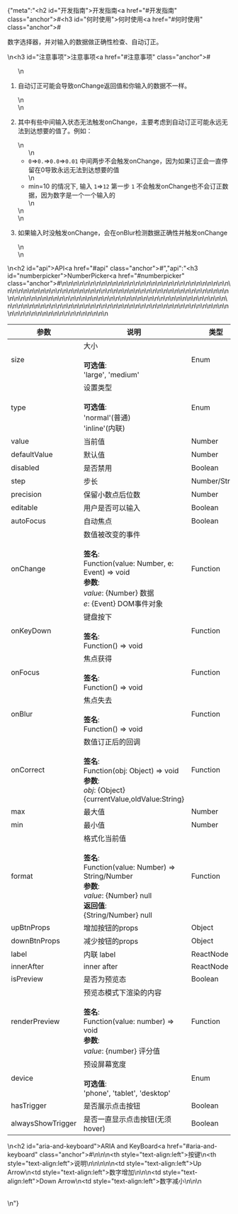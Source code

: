 {"meta":"<h2 id=\"&#x5F00;&#x53D1;&#x6307;&#x5357;\">&#x5F00;&#x53D1;&#x6307;&#x5357;<a href=\"#&#x5F00;&#x53D1;&#x6307;&#x5357;\" class=\"anchor\">#</a></h2><h3 id=\"&#x4F55;&#x65F6;&#x4F7F;&#x7528;\">&#x4F55;&#x65F6;&#x4F7F;&#x7528;<a href=\"#&#x4F55;&#x65F6;&#x4F7F;&#x7528;\" class=\"anchor\">#</a></h3><p>&#x6570;&#x5B57;&#x9009;&#x62E9;&#x5668;&#xFF0C;&#x5E76;&#x5BF9;&#x8F93;&#x5165;&#x7684;&#x6570;&#x636E;&#x505A;&#x6B63;&#x786E;&#x6027;&#x68C0;&#x67E5;&#x3001;&#x81EA;&#x52A8;&#x8BA2;&#x6B63;&#x3002;</p>\n<h3 id=\"&#x6CE8;&#x610F;&#x4E8B;&#x9879;\">&#x6CE8;&#x610F;&#x4E8B;&#x9879;<a href=\"#&#x6CE8;&#x610F;&#x4E8B;&#x9879;\" class=\"anchor\">#</a></h3><ol>\n<li><p>&#x81EA;&#x52A8;&#x8BA2;&#x6B63;&#x53EF;&#x80FD;&#x4F1A;&#x5BFC;&#x81F4;onChange&#x8FD4;&#x56DE;&#x503C;&#x548C;&#x4F60;&#x8F93;&#x5165;&#x7684;&#x6570;&#x636E;&#x4E0D;&#x4E00;&#x6837;&#x3002;</p>\n</li>\n<li><p>&#x5176;&#x4E2D;&#x6709;&#x4E9B;&#x4E2D;&#x95F4;&#x8F93;&#x5165;&#x72B6;&#x6001;&#x65E0;&#x6CD5;&#x89E6;&#x53D1;onChange&#xFF0C;&#x4E3B;&#x8981;&#x8003;&#x8651;&#x5230;&#x81EA;&#x52A8;&#x8BA2;&#x6B63;&#x53EF;&#x80FD;&#x6C38;&#x8FDC;&#x65E0;&#x6CD5;&#x5230;&#x8FBE;&#x60F3;&#x8981;&#x7684;&#x503C;&#x4E86;&#x3002;&#x4F8B;&#x5982;&#xFF1A;</p>\n<ul>\n<li><code>0</code>=&gt;<code>0.</code>=&gt;<code>0.0</code>=&gt;<code>0.01</code>  &#x4E2D;&#x95F4;&#x4E24;&#x6B65;&#x4E0D;&#x4F1A;&#x89E6;&#x53D1;onChange&#xFF0C;&#x56E0;&#x4E3A;&#x5982;&#x679C;&#x8BA2;&#x6B63;&#x4F1A;&#x4E00;&#x76F4;&#x505C;&#x7559;&#x5728;0&#x5BFC;&#x81F4;&#x6C38;&#x8FDC;&#x65E0;&#x6CD5;&#x5230;&#x8FBE;&#x60F3;&#x8981;&#x7684;&#x503C;</li>\n<li>min=10 &#x7684;&#x60C5;&#x51B5;&#x4E0B;, &#x8F93;&#x5165; <code>1</code>=&gt;<code>12</code>  &#x7B2C;&#x4E00;&#x6B65; <code>1</code> &#x4E0D;&#x4F1A;&#x89E6;&#x53D1;onChange&#x4E5F;&#x4E0D;&#x4F1A;&#x8BA2;&#x6B63;&#x6570;&#x636E;&#xFF0C;&#x56E0;&#x4E3A;&#x6570;&#x5B57;&#x662F;&#x4E00;&#x4E2A;&#x4E00;&#x4E2A;&#x8F93;&#x5165;&#x7684;</li>\n</ul>\n</li>\n<li><p>&#x5982;&#x679C;&#x8F93;&#x5165;&#x65F6;&#x6CA1;&#x89E6;&#x53D1;onChange&#xFF0C;&#x4F1A;&#x5728;onBlur&#x68C0;&#x6D4B;&#x6570;&#x636E;&#x6B63;&#x786E;&#x6027;&#x5E76;&#x89E6;&#x53D1;onChange</p>\n</li>\n</ol>\n<h2 id=\"api\">API<a href=\"#api\" class=\"anchor\">#</a></h2>","api":"<h3 id=\"numberpicker\">NumberPicker<a href=\"#numberpicker\" class=\"anchor\">#</a></h3><table>\n<thead>\n<tr>\n<th>&#x53C2;&#x6570;</th>\n<th>&#x8BF4;&#x660E;</th>\n<th>&#x7C7B;&#x578B;</th>\n<th>&#x9ED8;&#x8BA4;&#x503C;</th>\n</tr>\n</thead>\n<tbody>\n<tr>\n<td>size</td>\n<td>&#x5927;&#x5C0F;<br><br><strong>&#x53EF;&#x9009;&#x503C;</strong>:<br>&apos;large&apos;, &apos;medium&apos;</td>\n<td>Enum</td>\n<td>&apos;medium&apos;</td>\n</tr>\n<tr>\n<td>type</td>\n<td>&#x8BBE;&#x7F6E;&#x7C7B;&#x578B;<br><br><strong>&#x53EF;&#x9009;&#x503C;</strong>:<br>&apos;normal&apos;(&#x666E;&#x901A;)<br>&apos;inline&apos;(&#x5185;&#x8054;)</td>\n<td>Enum</td>\n<td>&apos;normal&apos;</td>\n</tr>\n<tr>\n<td>value</td>\n<td>&#x5F53;&#x524D;&#x503C;</td>\n<td>Number</td>\n<td>-</td>\n</tr>\n<tr>\n<td>defaultValue</td>\n<td>&#x9ED8;&#x8BA4;&#x503C;</td>\n<td>Number</td>\n<td>-</td>\n</tr>\n<tr>\n<td>disabled</td>\n<td>&#x662F;&#x5426;&#x7981;&#x7528;</td>\n<td>Boolean</td>\n<td>-</td>\n</tr>\n<tr>\n<td>step</td>\n<td>&#x6B65;&#x957F;</td>\n<td>Number/String</td>\n<td>1</td>\n</tr>\n<tr>\n<td>precision</td>\n<td>&#x4FDD;&#x7559;&#x5C0F;&#x6570;&#x70B9;&#x540E;&#x4F4D;&#x6570;</td>\n<td>Number</td>\n<td>0</td>\n</tr>\n<tr>\n<td>editable</td>\n<td>&#x7528;&#x6237;&#x662F;&#x5426;&#x53EF;&#x4EE5;&#x8F93;&#x5165;</td>\n<td>Boolean</td>\n<td>true</td>\n</tr>\n<tr>\n<td>autoFocus</td>\n<td>&#x81EA;&#x52A8;&#x7126;&#x70B9;</td>\n<td>Boolean</td>\n<td>-</td>\n</tr>\n<tr>\n<td>onChange</td>\n<td>&#x6570;&#x503C;&#x88AB;&#x6539;&#x53D8;&#x7684;&#x4E8B;&#x4EF6;<br><br><strong>&#x7B7E;&#x540D;</strong>:<br>Function(value: Number, e: Event) =&gt; void<br><strong>&#x53C2;&#x6570;</strong>:<br><em>value</em>: {Number} &#x6570;&#x636E;<br>_e_: {Event} DOM&#x4E8B;&#x4EF6;&#x5BF9;&#x8C61;</td>\n<td>Function</td>\n<td>func.noop</td>\n</tr>\n<tr>\n<td>onKeyDown</td>\n<td>&#x952E;&#x76D8;&#x6309;&#x4E0B;<br><br><strong>&#x7B7E;&#x540D;</strong>:<br>Function() =&gt; void</td>\n<td>Function</td>\n<td>func.noop</td>\n</tr>\n<tr>\n<td>onFocus</td>\n<td>&#x7126;&#x70B9;&#x83B7;&#x5F97;<br><br><strong>&#x7B7E;&#x540D;</strong>:<br>Function() =&gt; void</td>\n<td>Function</td>\n<td>-</td>\n</tr>\n<tr>\n<td>onBlur</td>\n<td>&#x7126;&#x70B9;&#x5931;&#x53BB;<br><br><strong>&#x7B7E;&#x540D;</strong>:<br>Function() =&gt; void</td>\n<td>Function</td>\n<td>func.noop</td>\n</tr>\n<tr>\n<td>onCorrect</td>\n<td>&#x6570;&#x503C;&#x8BA2;&#x6B63;&#x540E;&#x7684;&#x56DE;&#x8C03;<br><br><strong>&#x7B7E;&#x540D;</strong>:<br>Function(obj: Object) =&gt; void<br><strong>&#x53C2;&#x6570;</strong>:<br><em>obj</em>: {Object} {currentValue,oldValue:String}</td>\n<td>Function</td>\n<td>func.noop</td>\n</tr>\n<tr>\n<td>max</td>\n<td>&#x6700;&#x5927;&#x503C;</td>\n<td>Number</td>\n<td>Infinity</td>\n</tr>\n<tr>\n<td>min</td>\n<td>&#x6700;&#x5C0F;&#x503C;</td>\n<td>Number</td>\n<td>-Infinity</td>\n</tr>\n<tr>\n<td>format</td>\n<td>&#x683C;&#x5F0F;&#x5316;&#x5F53;&#x524D;&#x503C;<br><br><strong>&#x7B7E;&#x540D;</strong>:<br>Function(value: Number) =&gt; String/Number<br><strong>&#x53C2;&#x6570;</strong>:<br><em>value</em>: {Number} null<br><strong>&#x8FD4;&#x56DE;&#x503C;</strong>:<br>{String/Number} null<br></td>\n<td>Function</td>\n<td>-</td>\n</tr>\n<tr>\n<td>upBtnProps</td>\n<td>&#x589E;&#x52A0;&#x6309;&#x94AE;&#x7684;props</td>\n<td>Object</td>\n<td>-</td>\n</tr>\n<tr>\n<td>downBtnProps</td>\n<td>&#x51CF;&#x5C11;&#x6309;&#x94AE;&#x7684;props</td>\n<td>Object</td>\n<td>-</td>\n</tr>\n<tr>\n<td>label</td>\n<td>&#x5185;&#x8054; label</td>\n<td>ReactNode</td>\n<td>-</td>\n</tr>\n<tr>\n<td>innerAfter</td>\n<td>inner after</td>\n<td>ReactNode</td>\n<td>-</td>\n</tr>\n<tr>\n<td>isPreview</td>\n<td>&#x662F;&#x5426;&#x4E3A;&#x9884;&#x89C8;&#x6001;</td>\n<td>Boolean</td>\n<td>-</td>\n</tr>\n<tr>\n<td>renderPreview</td>\n<td>&#x9884;&#x89C8;&#x6001;&#x6A21;&#x5F0F;&#x4E0B;&#x6E32;&#x67D3;&#x7684;&#x5185;&#x5BB9;<br><br><strong>&#x7B7E;&#x540D;</strong>:<br>Function(value: number) =&gt; void<br><strong>&#x53C2;&#x6570;</strong>:<br><em>value</em>: {number} &#x8BC4;&#x5206;&#x503C;</td>\n<td>Function</td>\n<td>-</td>\n</tr>\n<tr>\n<td>device</td>\n<td>&#x9884;&#x8BBE;&#x5C4F;&#x5E55;&#x5BBD;&#x5EA6;<br><br><strong>&#x53EF;&#x9009;&#x503C;</strong>:<br>&apos;phone&apos;, &apos;tablet&apos;, &apos;desktop&apos;</td>\n<td>Enum</td>\n<td>-</td>\n</tr>\n<tr>\n<td>hasTrigger</td>\n<td>&#x662F;&#x5426;&#x5C55;&#x793A;&#x70B9;&#x51FB;&#x6309;&#x94AE;</td>\n<td>Boolean</td>\n<td>true</td>\n</tr>\n<tr>\n<td>alwaysShowTrigger</td>\n<td>&#x662F;&#x5426;&#x4E00;&#x76F4;&#x663E;&#x793A;&#x70B9;&#x51FB;&#x6309;&#x94AE;(&#x65E0;&#x987B;hover)</td>\n<td>Boolean</td>\n<td>false</td>\n</tr>\n</tbody>\n</table>\n<h2 id=\"aria-and-keyboard\">ARIA and KeyBoard<a href=\"#aria-and-keyboard\" class=\"anchor\">#</a></h2><table>\n<thead>\n<tr>\n<th style=\"text-align:left\">&#x6309;&#x952E;</th>\n<th style=\"text-align:left\">&#x8BF4;&#x660E;</th>\n</tr>\n</thead>\n<tbody>\n<tr>\n<td style=\"text-align:left\">Up Arrow</td>\n<td style=\"text-align:left\">&#x6570;&#x5B57;&#x589E;&#x52A0;</td>\n</tr>\n<tr>\n<td style=\"text-align:left\">Down Arrow</td>\n<td style=\"text-align:left\">&#x6570;&#x5B57;&#x51CF;&#x5C0F;</td>\n</tr>\n</tbody>\n</table>\n"}
